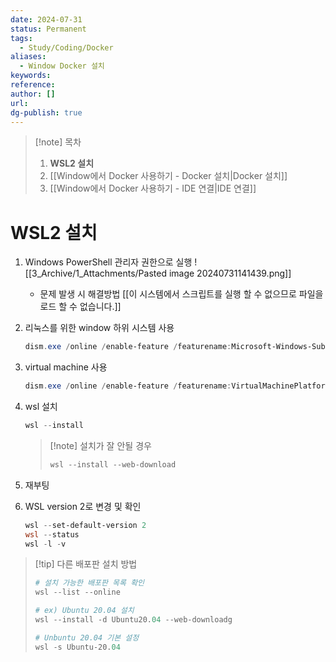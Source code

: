 ```yaml
---
date: 2024-07-31
status: Permanent
tags:
  - Study/Coding/Docker
aliases:
  - Window Docker 설치
keywords: 
reference: 
author: []
url: 
dg-publish: true
---
```

>[!note] 목차
>1. **WSL2 설치**
>2. [[Window에서 Docker 사용하기 - Docker 설치|Docker 설치]]
>3. [[Window에서 Docker 사용하기 - IDE 연결|IDE 연결]]

# WSL2 설치
1. Windows PowerShell 관리자 권한으로 실행
	![[3_Archive/1_Attachments/Pasted image 20240731141439.png]]
	
	- 문제 발생 시 해결방법
	  [[이 시스템에서 스크립트를 실행 할 수 없으므로 파일을 로드 할 수 없습니다.]]

2. 리눅스를 위한 window 하위 시스템 사용
	```powershell
	dism.exe /online /enable-feature /featurename:Microsoft-Windows-Subsystem-Linux /all /norestart
	```

3. virtual machine 사용
	```powershell
	dism.exe /online /enable-feature /featurename:VirtualMachinePlatform /all /norestart
	```

1. wsl 설치
	```powershell
	wsl --install
	```
	>[!note] 설치가 잘 안될 경우
	>```powershell
	>wsl --install --web-download
	>```

1. 재부팅
2. WSL version 2로 변경 및 확인
	```powershell
	wsl --set-default-version 2
	wsl --status
	wsl -l -v
	```

>[!tip] 다른 배포판 설치 방법
>```powershell
># 설치 가능한 배포판 목록 확인
>wsl --list --online
>
># ex) Ubuntu 20.04 설치
>wsl --install -d Ubuntu20.04 --web-downloadg
>
># Unbuntu 20.04 기본 설정
>wsl -s Ubuntu-20.04
>```